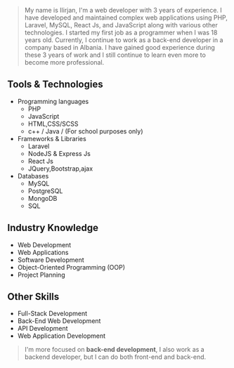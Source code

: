 >My name is Ilirjan, I'm a web developer with 3 years of experience. I have developed and maintained complex web applications using PHP, Laravel, MySQL, React Js, and JavaScript along with various other technologies. I started my first job as a programmer when I was 18 years old. Currently, I continue to work as a back-end developer in a company based in Albania. I have gained good experience during these 3 years of work and I still continue to learn even more to become more professional.

## Tools & Technologies

* Programming languages
  * PHP
  * JavaScript
  * HTML,CSS/SCSS
  * c++ / Java  / (For school purposes only)
* Frameworks & Libraries
  * Laravel
  * NodeJS & Express Js
  * React Js
  * JQuery,Bootstrap,ajax
* Databases 
  * MySQL
  * PostgreSQL
  * MongoDB
  * SQL 

## Industry Knowledge
  * Web Development
  * Web Applications
  * Software Development
  * Object-Oriented Programming (OOP)
  * Project Planning
  
## Other Skills
  * Full-Stack Development
  * Back-End Web Development
  * API Development
  * Web Application Development

 
 
> I'm more focused on **back-end development**, I also work as a backend developer, but I can do both front-end and back-end.

